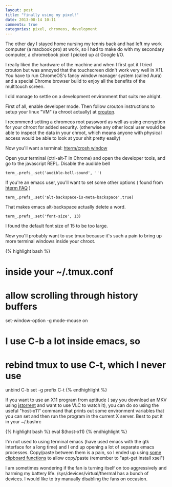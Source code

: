 ```yaml
---
layout: post
title: "finally using my pixel!"
date: 2013-08-14 10:11
comments: true
categories: pixel, chromeos, development
---
```


The other day I stayed home nursing my tennis back and had left my work computer (a macbook pro) at work, so I had to make do with my secondary computer, a chromebook pixel I picked up at Google I/O.

I really liked the hardware of the machine and when I first got it I tried crouton but was annoyed that the touchscreen didn't work very well in X11. You have to run ChromeOS's fancy window manager system (called Aura) and a special Chrome browser build to enjoy all the benefits of the multitouch screen.

I did manage to settle on a development environment that suits me alright.

First of all, enable developer mode. Then follow crouton instructions to setup your linux "VM" (a chroot actually) at [crouton](https://github.com/dnschneid/crouton).

I recommend setting a chromeos root password as well as using encryption for your chroot for added security. (otherwise any other local user would be able to inspect the data in your chroot, which means anyone with physical access would be able to look at your shit pretty easily)

Now you'll want a terminal: [hterm/crosh window](https://chrome.google.com/webstore/detail/crosh-window/nhbmpbdladcchdhkemlojfjdknjadhmh)

Open your terminal (ctrl-alt-T in Chrome) and open the developer tools, and go to the javascript REPL. Disable the audible bell

```
term_.prefs_.set('audible-bell-sound', '')
```

If you're an emacs user, you'll want to set some other options ( found from [hterm FAQ](http://git.chromium.org/gitweb/?p=chromiumos/platform/assets.git;a=blob;f=chromeapps/hterm/doc/faq.txt;h=f0d3007f9fc54c7331f68293b7fae5f5b71214ff;hb=95f6a2c7a984b1c09b7d66c24794ce2057144e86) )

```
term_.prefs_.set('alt-backspace-is-meta-backspace',true)
```

That makes emacs alt-backspace actually delete a word.

```
term_.prefs_.set('font-size', 13)
```

I found the default font size of 15 to be too large.

Now you'll probably want to use tmux because it's such a pain to bring up more terminal windows inside your chroot.



{% highlight bash %}
# inside your ~/.tmux.conf
# allow scrolling through history buffers
set-window-option -g mode-mouse on
# I use C-b a lot inside emacs, so 
# rebind tmux to use C-t, which I never use
unbind C-b
set -g prefix C-t
{% endhighlight %}

If you want to use an X11 program from aptitude ( say you download an
MKV using
[jstorrent](https://chrome.google.com/webstore/detail/jstorrent/anhdpjpojoipgpmfanmedjghaligalgb)
and want to use VLC to watch it), you can do so using the useful
"host-x11" command that prints out some environment variables that you
can set and then run the program in the current X server. Best to put
it in your ~/.bashrc

{% highlight bash %}
eval $(host-x11)
{% endhighlight %}

I'm not used to using terminal emacs (have used emacs with the gtk
interface for a long time) and I end up opening a lot of separate
emacs processes. Copy/paste between them is a pain, so I ended up
using [some clipboard functions](http://blog.binchen.org/?p=589) to
allow copy/paste (remember to "apt-get install xsel")

I am sometimes wondering if the fan is turning itself on too
aggressively and harming my battery life. /sys/devices/virtual/thermal
has a bunch of devices. I would like to try manually disabling the
fans on occasion.